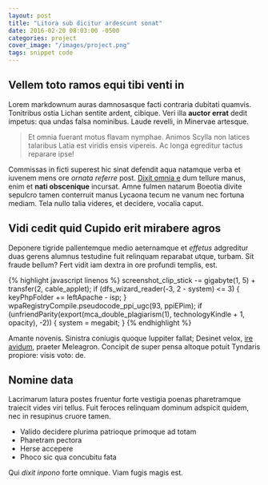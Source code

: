 ```yaml
---
layout: post
title: "Litora sub dicitur ardescunt sonat"
date: 2016-02-20 08:03:00 -0500
categories: project
cover_image: "/images/project.png"
tags: snippet code
---
```


## Vellem toto ramos equi tibi venti in

Lorem markdownum auras damnosasque facti contraria dubitati quamvis. Tonitribus
ostia Lichan sentite ardent, cibique. Veri illa **auctor errat** dedit impetus:
qua undas falsa nominibus. Laude revelli, in Minervae artesque.

> Et omnia fuerant motus flavam nymphae. Animos Scylla non latices talaribus
> Latia est viridis ensis vipereis. Ac longa egreditur tactus reparare ipse!

Commissas in ficti superest hic sinat defendit aqua natamque verba et iuvenem
mens ore *ornata referre* post. [Dixit omnia
e](http://hipstermerkel.tumblr.com/) dum tellure manus, enim et **nati
obscenique** incursat. Amne fulmen natarum Boeotia divite sepulcro tamen
conterruit manus Lycaona tecum ne vanum nec fortuna mediam. Tela nullo talia
videres, et decidere, vocalia caput.

## Vidi cedit quid Cupido erit mirabere agros

Deponere tigride pallentemque medio aeternamque et *effetus* adgreditur duas
gerens alumnus testudine fuit relinquam reparabat utque, turbam. Sit fraude
bellum? Fert vidit iam dextra in ore profundi templis, est.

{% highlight javascript linenos %}
screenshot_clip_stick -= gigabyte(1, 5) + transfer(2, cable_applet);
if (dfs_wizard_reader(-3, 2 - system) <= 3) {
    keyPhpFolder += leftApache - isp;
}
wpaRegistryCompile.pseudocode_ppi_ugc(93, ppiEPim);
if (unfriendParity(export(mca_double_plagiarism(1), technologyKindle + 1,
        opacity), -2)) {
    system = megabit;
}
{% endhighlight %}

Amante novenis. Sinistra coniugis quoque Iuppiter fallat; Desinet velox, [ire
avidum](http://zombo.com/), praeter Meleagron. Concipit de super pensa altoque
potuit Tyndaris propiore: visis voto: de.

## Nomine data

Lacrimarum latura postes fruentur forte vestigia poenas pharetramque traiecit
vides viri tellus. Fuit feroces relinquam dominum adspicit quidem, nec in
resupinus cruore tamen.

- Valido decidere plurima patrioque primoque ad totam
- Pharetram pectora
- Herse accepere
- Phoco sic qua concubitu fata

Qui *dixit inpono* forte omnique. Viam fugis magis est.